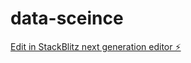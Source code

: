 # data-sceince

[Edit in StackBlitz next generation editor ⚡️](https://stackblitz.com/~/github.com/ozzy2438/data-sceince)
